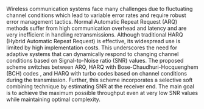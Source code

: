 Wireless communication systems face many challenges due to fluctuating channel conditions
which lead to variable error rates and require robust error management tactics. Normal Automatic Repeat Request (ARQ) methods suffer from high communication overhead and latency
and are very inefficient in handling retransmissions. Although traditional HARQ (Hybrid Automatic Repeat Request) is effective, its widespread use is limited by high implementation costs.
This underscores the need for adaptive systems that can dynamically respond to changing channel conditions based on Signal-to-Noise ratio (SNR) values. The proposed scheme switches
between ARQ, HARQ with Bose-Chaudhuri-Hocquenghem (BCH) codes , and HARQ with
turbo codes based on channel conditions during the transmission. Further, this scheme incorporates a selective soft combining technique by estimating SNR at the receiver end. The
main goal is to achieve the maximum possible throughput even at very low SNR values while
maintaining optimal complexity.

